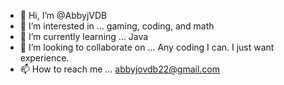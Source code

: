 - 👋 Hi, I’m @AbbyjVDB
- 👀 I’m interested in ... gaming, coding, and math
- 🌱 I’m currently learning ... Java
- 💞️ I’m looking to collaborate on ... Any coding I can. I just want experience.
- 📫 How to reach me ... abbyjovdb22@gmail.com

<!---
AbbyjVDB/AbbyjVDB is a ✨ special ✨ repository because its `README.md` (this file) appears on your GitHub profile.
You can click the Preview link to take a look at your changes.
--->
